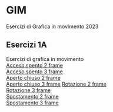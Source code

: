 # GIM
Esercizi di Grafica in movimento 2023

## Esercizi 1A
Esercizi di grafica in movimento  
[Acceso spento 2 frame](Esercizio_1A/acceso_spento_2.html)    
[Acceso spento 3 frame](Esercizio_1A/acceso_spento_3.html)    
[Aperto chiuso 2 frame](Esercizio_1A/aperto_chiuso_2.html)  
[Aperto chiuso 3 frame](Esercizio_1A/aperto_chiuso_3.html) 
[Rotazione 2 frame](Esercizio_1A/rotazione_2.html)   
[Rotazione 3 frame](Esercizio_1A/rotazione_3.html)    
[Spostamento 2 frame](Esercizio_1A/spostamento_2.html)  
[Spostamento 3 frame](Esercizio_1A/spostamento_3.html)  
